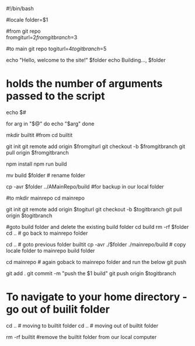 #!/bin/bash

#locale
folder=$1

#from git repo  
fromgiturl=$2
fromgitbranch=$3  

#to main git repo 
togiturl=$4
togitbranch=$5  


echo "Hello, welcome to the site!" $folder
echo Building..., $folder


# holds the number of arguments passed to the script
echo $# 

for arg in "$@"
do
    echo "$arg"
done
	

mkdir builtit #from
cd builtit

git init
git remote add origin $fromgiturl
git checkout -b $fromgitbranch
git pull origin $fromgitbranch  

npm install
npm run build 

mv build $folder  # rename folder

cp -avr $folder ../AMainRepo/build  #for backup in our local folder


#to
mkdir mainrepo 
cd mainrepo

git init
git remote add origin $togiturl
git checkout -b $togitbranch
git pull origin $togitbranch


#goto build folder and delete the existing build folder
cd build
rm -rf $folder 
cd ..  # go back to mainrepo folder



cd ..  # goto previous folder builtit
cp -avr ./$folder ./mainrepo/build  # copy locale folder to mainrepo build folder

cd mainrepo # again goback to mainrepo folder and run the below git push

git add .
git commit -m "push the $1 build"
git push origin $togitbranch


# To navigate to your home directory - go out of builit folder
cd .. # moving to builtit folder
cd .. # moving out of builtit folder


rm -rf builtit  #remove the builtit folder from our local computer
